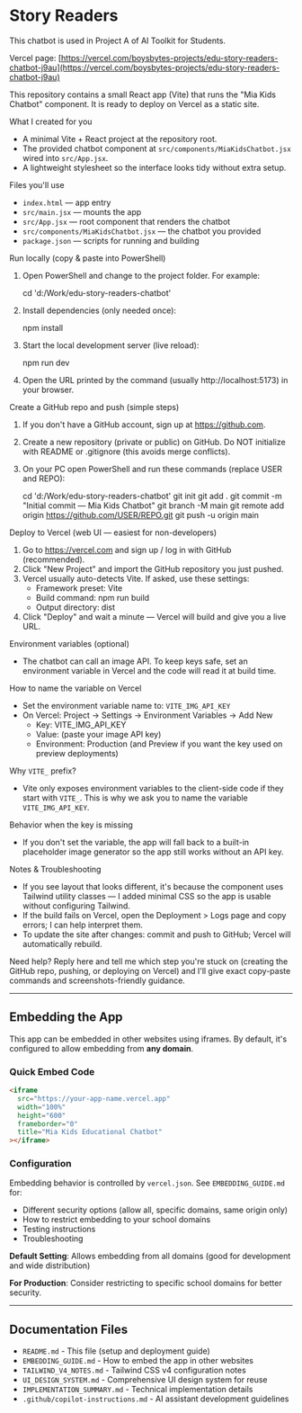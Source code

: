 # Story Readers

This chatbot is used in Project A of AI Toolkit for Students.

Vercel page: [https://vercel.com/boysbytes-projects/edu-story-readers-chatbot-j9au](https://vercel.com/boysbytes-projects/edu-story-readers-chatbot-j9au)

This repository contains a small React app (Vite) that runs the "Mia Kids Chatbot" component. It is ready to deploy on Vercel as a static site.

What I created for you
- A minimal Vite + React project at the repository root.
- The provided chatbot component at `src/components/MiaKidsChatbot.jsx` wired into `src/App.jsx`.
- A lightweight stylesheet so the interface looks tidy without extra setup.

Files you'll use
- `index.html` — app entry
- `src/main.jsx` — mounts the app
- `src/App.jsx` — root component that renders the chatbot
- `src/components/MiaKidsChatbot.jsx` — the chatbot you provided
- `package.json` — scripts for running and building

Run locally (copy & paste into PowerShell)
1. Open PowerShell and change to the project folder. For example:

   cd 'd:/Work/edu-story-readers-chatbot'

2. Install dependencies (only needed once):

   npm install

3. Start the local development server (live reload):

   npm run dev

4. Open the URL printed by the command (usually http://localhost:5173) in your browser.

Create a GitHub repo and push (simple steps)
1. If you don't have a GitHub account, sign up at https://github.com.
2. Create a new repository (private or public) on GitHub. Do NOT initialize with README or .gitignore (this avoids merge conflicts).
3. On your PC open PowerShell and run these commands (replace USER and REPO):

   cd 'd:/Work/edu-story-readers-chatbot'
   git init
   git add .
   git commit -m "Initial commit — Mia Kids Chatbot"
   git branch -M main
   git remote add origin https://github.com/USER/REPO.git
   git push -u origin main

Deploy to Vercel (web UI — easiest for non-developers)
1. Go to https://vercel.com and sign up / log in with GitHub (recommended).
2. Click "New Project" and import the GitHub repository you just pushed.
3. Vercel usually auto-detects Vite. If asked, use these settings:
   - Framework preset: Vite
   - Build command: npm run build
   - Output directory: dist
4. Click "Deploy" and wait a minute — Vercel will build and give you a live URL.

Environment variables (optional)
- The chatbot can call an image API. To keep keys safe, set an environment variable in Vercel and the code will read it at build time.

How to name the variable on Vercel
- Set the environment variable name to: `VITE_IMG_API_KEY`
- On Vercel: Project → Settings → Environment Variables → Add New
   - Key: VITE_IMG_API_KEY
   - Value: (paste your image API key)
   - Environment: Production (and Preview if you want the key used on preview deployments)

Why `VITE_` prefix?
- Vite only exposes environment variables to the client-side code if they start with `VITE_`. This is why we ask you to name the variable `VITE_IMG_API_KEY`.

Behavior when the key is missing
- If you don't set the variable, the app will fall back to a built-in placeholder image generator so the app still works without an API key.

Notes & Troubleshooting
- If you see layout that looks different, it's because the component uses Tailwind utility classes — I added minimal CSS so the app is usable without configuring Tailwind.
- If the build fails on Vercel, open the Deployment > Logs page and copy errors; I can help interpret them.
- To update the site after changes: commit and push to GitHub; Vercel will automatically rebuild.

Need help? Reply here and tell me which step you're stuck on (creating the GitHub repo, pushing, or deploying on Vercel) and I'll give exact copy-paste commands and screenshots-friendly guidance.

---

## Embedding the App

This app can be embedded in other websites using iframes. By default, it's configured to allow embedding from **any domain**.

### Quick Embed Code

```html
<iframe 
  src="https://your-app-name.vercel.app" 
  width="100%" 
  height="600"
  frameborder="0"
  title="Mia Kids Educational Chatbot"
></iframe>
```

### Configuration

Embedding behavior is controlled by `vercel.json`. See `EMBEDDING_GUIDE.md` for:
- Different security options (allow all, specific domains, same origin only)
- How to restrict embedding to your school domains
- Testing instructions
- Troubleshooting

**Default Setting**: Allows embedding from all domains (good for development and wide distribution)

**For Production**: Consider restricting to specific school domains for better security.

---

## Documentation Files

- `README.md` - This file (setup and deployment guide)
- `EMBEDDING_GUIDE.md` - How to embed the app in other websites
- `TAILWIND_V4_NOTES.md` - Tailwind CSS v4 configuration notes
- `UI_DESIGN_SYSTEM.md` - Comprehensive UI design system for reuse
- `IMPLEMENTATION_SUMMARY.md` - Technical implementation details
- `.github/copilot-instructions.md` - AI assistant development guidelines


